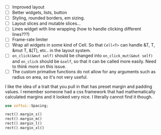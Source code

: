 - [ ] Improved layout
- [ ] Better widgets, lists, button
- [ ] Styling, rounded borders, em sizing.
- [ ] Layout slices and mutable slices...
- [ ] Lines widget with line wrapping (how to handle clicking different lines???)
- [ ] Frame-rate limiter
- [ ] Wrap all widgets in some kind of Cell. So that `Cell<T>` can handle &T, T, &mut T, &[T], etc.. in the layout system.
- [ ] `on_click(&mut self)` should be changed into `on_click_mut(&mut self)` and `on_click` should be `&self`, so that it can be called more easily.
    Need to think more on this issue.
- [ ] The custom primative functions do not allow for any arguments such as radius on area, so it's not very useful.

I like the idea of a trait that you pull in that has preset margin and padding values.
I remember someone had a css framework that had mathematically calculated margins and it looked very nice.
I literally cannot find it though.

```rs
use softui::Spacing;

rect().margin_s()
rect().margin_m()
rect().margin_l()
rect().margin_xl()
```
